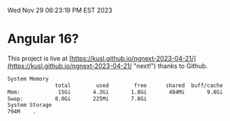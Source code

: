Wed Nov 29 06:23:19 PM EST 2023

# Angular 16?


This project is live at [https://kusl.github.io/ngnext-2023-04-21/](https://kusl.github.io/ngnext-2023-04-21/ "next!") thanks to Github.

```bash
System Memory
               total        used        free      shared  buff/cache   available
Mem:            15Gi       4.3Gi       1.8Gi       404Mi       9.8Gi        10Gi
Swap:          8.0Gi       225Mi       7.8Gi
System Storage
794M	.
```
